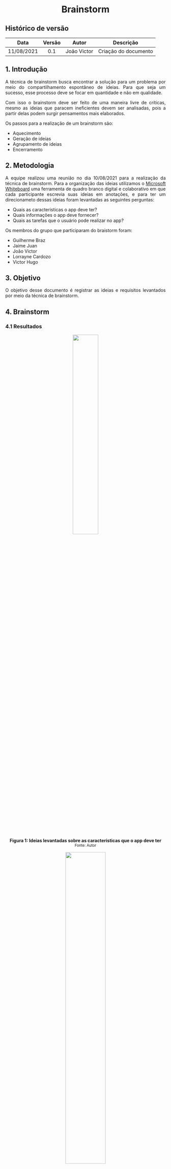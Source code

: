 # <center> Brainstorm


## Histórico de versão
| Data | Versão | Autor | Descrição |
| :-:|:-:|:-:|:-: |
| 11/08/2021 | 0.1 | João Victor | Criação do documento |

<div align="justify">

## 1. Introdução
A técnica de brainstorm busca encontrar a solução para um problema por meio do compartilhamento espontâneo de ideias. Para que seja um sucesso, esse processo deve se focar em quantidade e não em qualidade.

Com isso o brainstorm deve ser feito de uma maneira livre de críticas, mesmo as ideias que paracem ineficientes devem ser analisadas, pois a partir delas podem surgir pensamentos mais elaborados.

Os passos para a realização de um brainstorm são:

- Aquecimento
- Geração de ideias
- Agrupamento de ideias
- Encerramento

## 2. Metodologia
A equipe realizou uma reunião no dia 10/08/2021 para a realização da técnica de brainstorm. Para a organização das ideias utilizamos o [Microsoft Whiteboard](https://www.microsoft.com/pt-br/microsoft-365/microsoft-whiteboard/digital-whiteboard-app) uma ferramenta de quadro branco digital e colaborativo em que cada participante escrevia suas ideias em anotações, e para ter um direcionameto dessas ideias foram levantadas as seguintes perguntas:

- Quais as caracteristicas o app deve ter?
- Quais informações o app deve fornecer?
- Quais as tarefas que o usuário pode realizar no app?

Os membros do grupo que participaram do braistorm foram:

- Guilherme Braz
- Jaime Juan
- João Victor
- Lorrayne Cardozo
- Victor Hugo

## 3. Objetivo
O objetivo desse documento é registrar as ideias e requisitos levantados por meio da técnica de brainstorm.

## 4. Brainstorm
### 4.1 Resultados

<p align='center'>
    <img src='images/brainstorm_1.png' width=40% height=auto>
    <figcaption align='center'>
        <b>Figura 1: Ideias levantadas sobre as características que o app deve ter</b>
        <br>
        <small>Fonte: Autor</small>
    </figcaption>
</p>

<p align='center'>
    <img src='images/brainstorm_2.png' width=50% height=auto>
    <figcaption align='center'>
        <b>Figura 2: Ideias levantadas sobre as informações o app deve fornecer</b>
        <br>
        <small>Fonte: Autor</small>
    </figcaption>
</p>

<p align='center'>
    <img src='images/brainstorm_3.png' width=50% height=auto>
    <figcaption align='center'>
        <b>Figura 3: Ideias levantadas sobre as tarefas que o usuário pode realizar no app</b>
        <br>
        <small>Fonte: Autor</small>
    </figcaption>
</p>

### 4.2 Requisitos elicitados

| Id | Descrição | Tipo de requisito |
| -- | --------- | ----------------- |
| 001 | Ter a opção de login pelo Meugov.br | Requisito Funcional |
| 002 | Ter a opção de logout | Requisito Funcional |
| 003 | Ter a opção de criar conta pelo Meugov.br | Requisito Funcional |
| 004 | Ter a opção de ver regras de doação | Requisito Funcional |
| 005 | Ter a opção de convidar um amigo | Requisito Funcional |
| 006 | Ter a opção de visualizar dados pessoais | Requisito Funcional |
| 007 | Ter a opção de visualizar histórico de doações | Requisito Funcional |
| 008 | Ter a opção de visualizar campanhas de doação | Requisito Funcional |
| 009 | Ter a opção de ver notificações sobre doações agendadas | Requisito Funcional |
| 010 | Ter a opção de solicitar agendamento de doação | Requisito Funcional |
| 011 | Ter a opção de ver a lista de hemocentros próximos a localização | Requisito Funcional |
| 012 | Ter a opção de escolher a localização para procurar hemocentros próximos | Requisito Funcional |
| 013 | Ter a opção de usar a localização do dispositivo para procurar hemocentros próximos | Requisito Funcional |
| 014 | Ter a opção de ver informações sobre os hemocentros (telefones, horário de atendimento, site... ) | Requisito Funcional |
| 015 | Ter a opção de ver rotas para locomoção ao hemocentro | Requisito Funcional |
| 016 | Ter a opção de visualizar um mapa com a localização dos hemocentros próximos | Requisito Funcional |
| 017 | Ter a opção de ver a data da ultima doação feita | Requisito Funcional |
| 018 | Ter a opção de ver a data da próxima doação | Requisito Funcional |
| 019 | Ter a opção de notificar o usuário sobre campanhas de doação | Requisito Funcional |
| 020 | Ter a opção de notificar o usuário sobre a data de sua próxima doação | Requisito Funcional |
| 021 | O aplicativo deve ter um layout responsivo para variados tamanhos de telas | Requisito Não Funcional |
| 022 | O aplicativo deve ser leve (não ser maior que 100MB) | Requisito Não Funcional |
| 023 | O aplicativo deve ser rapido (não demorar mais que 500ms para abrir e carregar informações) | Requisito Não Funcional |
| 024 | O aplicativo deve ter compatibilidade com diversos sistemas operacionais (IOS, Android, versão web) | Requisito Não Funcional |
| 025 | O aplicativo deve ter modo escuro e modo claro | Requisito Não Funcional |
| 026 | O aplicativo deve ter uma interface simples e amigavel | Requisito Não Funcional |
| 027 | O aplicativo deve ter facil uso | Requisito Não Funcional |
| 028 | o aplicativo deve ser intuitivo | Requisito Não Funcional |

## 5. Conclusão

Ao total foram identificados 28 requisitos utilizando a técnica de brainstorm, sendo 20 requistos funcionais e 8 requisitos não funcionais.


## 6. Referências

Woebcken, Cayo. O que é brainstorming e as 7 melhores técnicas para a tomada de decisões inteligentes. Disponível em: https://rockcontent.com/br/blog/brainstorming/ 

</div> 